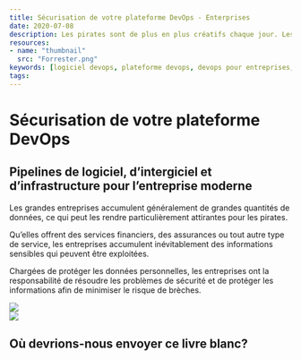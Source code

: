 ```yaml
---
title: Sécurisation de votre plateforme DevOps - Enterprises
date: 2020-07-08
description: Les pirates sont de plus en plus créatifs chaque jour. Les normes d'industrie comme SOC 2 sont essentielles pour maintenir vos applications en sécurité. 
resources:
- name: "thumbnail"
  src: "Forrester.png"
keywords: [logiciel devops, plateforme devops, devops pour entreprises, sécurité devops]
tags:
---
```



<div class="landing-page">
    <!-- hero -->
    <div class="hero jumbotron reading-landing jumbotron-fluid">
        <div class="container-fluid">
            <div class="row">
                <div class="col-xl-6 offset-xl-2 col-lg-10 offset-lg-1 col-md-12">
                    <h1 class="display-4">Sécurisation de votre plateforme DevOps</h1>
                </div>
            </div>
        </div>
    </div>
    <div class="main-content">
        <div class="row">
            <div class="col-xl-4 offset-xl-2 without-bottom-line">
                <div class="workshop-prerequisites">
                    <h2>Pipelines de logiciel, d’intergiciel et d’infrastructure pour l’entreprise moderne</h2>                    
                    <p>Les grandes entreprises accumulent généralement de grandes quantités de données, ce qui peut les rendre particulièrement attirantes pour les pirates.</p>
                    <p>Qu’elles offrent des services financiers, des assurances ou tout autre type de service, les entreprises accumulent inévitablement des informations sensibles qui peuvent être exploitées.</p>
                    <p>Chargées de protéger les données personnelles, les entreprises ont la responsabilité de résoudre les problèmes de sécurité et de protéger les informations afin de minimiser le risque de brèches.</p>
                </div>
            </div>
                <div class="col-xl-4 offset-xl-0 white-paper-image">
                <img src="/images/white-papers/securing-devops-enterprise.png">
            </div>
        </div>
            </div>
        </div>
    </div>
    <!-- contact us -->
    <div class="contact-us-card">
        <div class="row">
            <div class="col-xl-8 offset-xl-2 col-lg-10 offset-lg-1 col-md-12 col-sm-12 col-xs-12">
                <img src="/images/single-line-arrows.png">
            </div>
            <div
                class="col-xl-3 offset-xl-3 col-lg-3 offset-lg-1 col-md-10 offset-md-1 col-sm-10 offset-sm-1 col-xs-12">
                <h2>Où devrions-nous envoyer ce livre blanc?</h2>
            </div>
            <div
                class="col-xl-5 offset-xl-0 col-lg-6 offset-lg-1 col-md-8 offset-md-2 col-sm-10 offset-sm-1 col-xs-12 general-contact-form">
                <!--[if lte IE 8]>
<script charset="utf-8" type="text/javascript" src="//js.hsforms.net/forms/v2-legacy.js"></script>
<![endif]-->
<script charset="utf-8" type="text/javascript" src="//js.hsforms.net/forms/v2.js"></script>
<script>
  hbspt.forms.create({
	region: "na1",
	portalId: "732832",
	formId: "95b7b669-8fee-478a-82e2-4131719471ab"
});
</script>
            </div>
        </div>
    </div>
</div>